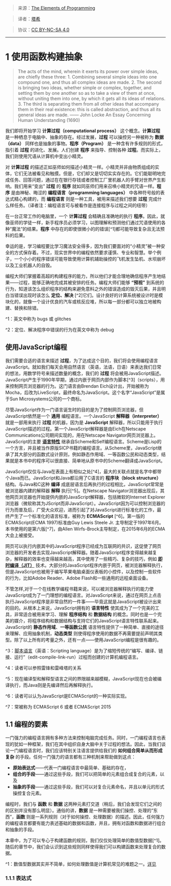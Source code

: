 > 来源：[The Elements of Programming](https://www.comp.nus.edu.sg/~cs1101s/sicp/chapters/2)

> 译者：[塔希](https://iheyunfei.github.io/blog/)

> 协议：[CC BY-NC-SA 4.0](http://creativecommons.org/licenses/by-nc-sa/4.0/)

---

# 1 使用函数构建抽象

> The acts of the mind, wherein it exerts its power over simple ideas, are chiefly these three: 1. Combining several simple ideas into one compound one, and thus all complex ideas are made. 2. The second is bringing two ideas, whether simple or complex, together, and setting them by one another so as to take a view of them at once, without uniting them into one, by which it gets all its ideas of relations. 3. The third is separating them from all other ideas that accompany them in their real existence: this is called abstraction, and thus all its general ideas are made. —— John Locke An Essay Concerning Human Understanding (1690)

我们即将开始学习 **计算过程（computational process）** 这个概念。**计算过程** 是一种栖息于电脑中、抽象的存在。经过发展，**过程** 可以操控另一种被称为 **数据（data）** 同样也是抽象的事物。**程序（Program）** 是一种含有许多规则的形式，指引着 **过程** 的进化、发展。人们创建 **程序** 来指导、控制各种 **过程**。而实际上，我们则使用咒语从计算机中变出小精灵。

对 **计算过程** 的描述正如巫师如何描述小精灵一样。小精灵并非由物质组成的实体，它们无法被看见和触摸。但是，它们却又是切切实实存在的。它们能聪明地完成任务、回答问题，通过在在银行存钱或者控制工厂里机器人的手臂对世界产生影响。我们用来“变出” **过程** 的 **程序** 就如同巫师们用来召唤小精灵的咒语一样。**程序** 是由神秘、晦涩的 **编程语言（programming languages）** 中各种符号般的表达式精心构建的，而 **编程语言** 则是一种工具，被用来描述我们想要 **过程** 完成什么样任务。（译者注：编程语言可与被看作是连接程序与过程之间的纽带）

在一台正常工作的电脑里，一个 **计算过程**  会精确且准确地的执行 **程序**。因此，就像巫师的学徒一样，新手程序员必须学习，以图理解和预测他们通过咒语使用的各种“魔法”的结果。**程序** 中存在的即使很微小的的错误[^1]都可能导致复杂且无法预料的后果。

幸运的是，学习编程要比学习魔法安全得多，因为我们要面对的“小精灵”被一种安全的方式保存着。不过，现实世界中的编程依然要求谨慎、专业和智慧。举个例子，一个小小的程序错误可能导致使用计算机辅助操控的飞机发生坠机、水坝崩坏以及工业机器人的自毁。

编程大师们掌握着高超的构建程序的能力，所以他们才能合理地确信程序产生地结果——过程，能够正确地完成其被安排的任务。编程大师们能够 **“预视”** 到系统的行为，知道该怎么组织程序的结构来避免意料之外的错误造成的毁灭后果，并且明白当错误出现时该怎么 **定位、解决** [^2]它们。设计良好的计算系统被设计时是模块化的，就像一个设计优良的汽车或核反应堆，所以每一部分都可以独立地被构建、替换和除错。


^1：英文中称为 bugs 或 glitches

^2：定位、解决程序中错误的行为在英文中称为 debug

## 使用JavaScript编程

我们需要合适的语言来描述 **过程**，为了达成这个目的，我们将会使用编程语言JavaScript。就如我们每天会用自然语言（英语，法语，日语）来表达我们日常的想法，用数学符号来描述数量的概念，我们的 **过程** 将会被用JavaScript描述。JavaScript产生于1990年早期，通过内嵌于网页内部作为脚本[^3]（scripts），用来控制网页浏览器的行为。这门语言由Brendan Eich设计出，开始被称为Mocha，后改为LiveScript，最终命名为JavaScript。这个名字“JavaScript”是属于Sun Microsystems公司的一个商标。

尽管JavaScript作为一门语言诞生时的目的是为了控制网页浏览器，但JavaScript依然是一个 **通用** 编程语言。一个JavaScript **解释器（interpreter）** 就是一部用来执行 **过程** 的机器，因为是 **JavaScript** 解释器，所以只能用于执行JavaScript描述的过程。第一个JavaScript解释器是由Eich在Netscape Communications公司期间实现的，用在Netscape Navigator网页浏览器上。JavaScript的主要 **[语言特性](http://www.yinwang.org/blog-cn/2017/07/06/master-pl)** 继承自Scheme和Self编程语言。Scheme是Lisp的一个方言，并且被当作原版SICP书籍的编程语言。从Scheme里，JavaScript继承了其大部分的函数式设计原则，例如静态作用域、一等函数公民和动态类型，结果就是本书中的程序可以很直接、简单地从原书中的Scheme翻译成JavaScript。

JavaScript仅仅与Java在表面上有相似之处[^4]，最大的关联点就是名字中都带个Java而已。JavaScript和Java都沿用了C语言的 **程序块（block structure）** 结构。与Java和C这种 **编译** 成底层语言后再执行的过程相比，JavaScript常常是被浏览器内建的解释器 **解释** 执行[^5]。在Netscape Navigator浏览器出现后，其他网页浏览器也开始提供内嵌的JavaScript解释器，包括微软的Internet Explorer浏览器（微软称其为JScript而非JavaScript）。JavaScript因为可以控制浏览器的行为而普及后，广受大众欢迎，进而引起了对JavaScript进行标准化的工作，最终产生了一个标准化的语言标准，被称为 **ECMAScript** [^6]。第一版的ECMAScript(ECMA 1997)标准由Guy Lewis Steele Jr. 主导制定于1997年6月。本书使用的是第六版[^7]，由Allen Wirfs-Brock主导制定，在2015年6月的ECMA大会上被接受。

网页可以执行内嵌其中的JavaScript程序已经成为互联网的共识，这促使了网页浏览器的开发者去实现JavaScript解释器。随着JavaScript程序变得越来越复杂，解释器的效率也变得越来越高，其中使用了一些精巧、复杂的技巧，例如 **[即时编译（JIT）](https://zh.wikipedia.org/wiki/%E5%8D%B3%E6%99%82%E7%B7%A8%E8%AD%AF)** 技术。大部分的JavaScript程序内嵌于网页，被浏览器解释执行，但是JavaScript也被用于编写苹果电脑桌面仪表板的小控件，以及控制一些软件的行为，比如Adobe Reader、Adobe Flash和一些通用的远程桌面设备。

不管怎样,对于一个在线教学编程书籍来说，可以被浏览器解释执行的能力使JavaScript成为了一门理想的编程语言。对JavaScript来说，通过在网页上点击执行JavaScript程序是非常自然的一件事——毕竟这就是JavaScript被设计出来的目的。从根本上来说，JavaScript拥有的 **语言特性** 使其成为了一个完美的工具，非常适合被用来学习、理解 **程序结构** 和 **数据结构** 的概念。同时也是一个完美的媒介，将程序结构和数据结构与支持它们的JavaScript语言特性联系起来。JavaScript的 **静态作用域**、**一等函数公民** 语言特性提供了一种简单、直接的途径来理解、应用抽象机制，**动态类型** 则使得程序使用的数据不再需要提前声明其类型。除了以上所有的考量之外，还有一点——使用JavaScript编程是很有趣的。

^3：[脚本语言](https://zh.wikipedia.org/wiki/%E8%84%9A%E6%9C%AC%E8%AF%AD%E8%A8%80)（英语：Scripting language）是为了缩短传统的“编写、编译、链接、运行”（edit-compile-link-run）过程而创建的计算机编程语言。

^4：读者可以参照雷锋和雷峰塔的关系

^5：现在编译型和解释型语言之间的界限越来越模糊，JavaScript现在也会被编译执行，而Java则是先编译然后再解释执行。

^6：读者可以认为JavaScript是ECMAScript的一种实际实现。

^7：常被称为 ECMAScript 6 或者 ECMAScript 2015


## 1.1 编程的要素


一门强力的编程语言拥有多种方法来控制电脑完成任务。同时，一门编程语言也表现的犹如一种框架，我们在其中组织自身大脑中关于过程的想法。因此，当我们谈论一门编程语言时，我们应该特别关注语言提供给我们的 **如何组合简单从而形成复杂** 的手段。任何一门强力的语言都有三种机制来帮助做到这点：

- **原始表达式**——代表一门编程语言中最简单、基础的存在，
- **组合的手段**——通过这些手段，我们可以把简单的元素组合成复合的元素，以及
- **抽象的手段**——通过这些手段，我们可以对复合元素命名，并且以单元的形式操控复合元素。

编程时，我们与 **函数** 和 **数据** 这两种元素打交道（稍后，我们会发现它们之间的的区别并没有那么明显）。通俗的讲，**数据** 是一种需要被我们操控、处理的“东西”，**函数** 则是一系列规则（对于如何操控、处理数据）的描述。因此，任何强力的编程语言都要有能力表述基础的数据和函数，并且，拥有对函数和数据进行组合和抽象的手段。

本章中，为了可以专心于构建函数的规则，我们仅仅处理简单的数值型数据[^1]。随后的章节中，我们会认识到这些规则同样使得我们可以构建函数来处理复合的数据。

^1：数值型数据其实并不简单，如何处理数值是计算机常见的难题之一。[详见](https://www.comp.nus.edu.sg/~cs1101s/sicp/chapters/2#footnote-1)

### 1.1.1 表达式

